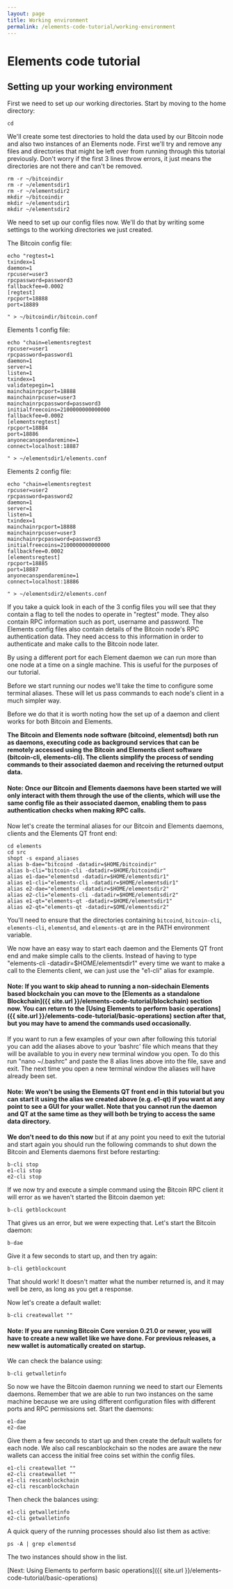 ```yaml
---
layout: page
title: Working environment
permalink: /elements-code-tutorial/working-environment
---
```


# Elements code tutorial

## Setting up your working environment

First we need to set up our working directories. Start by moving to the home directory:

~~~~
cd
~~~~

We'll create some test directories to hold the data used by our Bitcoin node and also two instances of an Elements node. First we'll try and remove any files and directories that might be left over from running through this tutorial previously. Don't worry if the first 3 lines throw errors, it just means the directories are not there and can't be removed.

~~~~
rm -r ~/bitcoindir
rm -r ~/elementsdir1
rm -r ~/elementsdir2
mkdir ~/bitcoindir
mkdir ~/elementsdir1
mkdir ~/elementsdir2
~~~~

We need to set up our config files now. We'll do that by writing some settings to the working directories we just created.

The Bitcoin config file:
~~~~
echo "regtest=1
txindex=1
daemon=1
rpcuser=user3
rpcpassword=password3
fallbackfee=0.0002
[regtest]
rpcport=18888
port=18889

" > ~/bitcoindir/bitcoin.conf
~~~~

Elements 1 config file:
~~~
echo "chain=elementsregtest
rpcuser=user1
rpcpassword=password1
daemon=1
server=1
listen=1
txindex=1
validatepegin=1
mainchainrpcport=18888
mainchainrpcuser=user3
mainchainrpcpassword=password3
initialfreecoins=2100000000000000
fallbackfee=0.0002
[elementsregtest]
rpcport=18884
port=18886
anyonecanspendaremine=1
connect=localhost:18887

" > ~/elementsdir1/elements.conf
~~~

Elements 2 config file:
~~~
echo "chain=elementsregtest
rpcuser=user2
rpcpassword=password2
daemon=1
server=1
listen=1
txindex=1
mainchainrpcport=18888
mainchainrpcuser=user3
mainchainrpcpassword=password3
initialfreecoins=2100000000000000
fallbackfee=0.0002
[elementsregtest]
rpcport=18885
port=18887
anyonecanspendaremine=1
connect=localhost:18886

" > ~/elementsdir2/elements.conf
~~~

If you take a quick look in each of the 3 config files you will see that they contain a flag to tell the nodes to operate in "regtest" mode. They also contain RPC information such as port, username and password. The Elements config files also contain details of the Bitcoin node's RPC authentication data. They need access to this information in order to authenticate and make calls to the Bitcoin node later.

By using a different port for each Element daemon we can run more than one node at a time on a single machine. This is useful for the purposes of our tutorial.

Before we start running our nodes we'll take the time to configure some terminal aliases. These will let us pass commands to each node's client in a much simpler way. 

Before we do that it is worth noting how the set up of a daemon and client works for both Bitcoin and Elements.

**The Bitcoin and Elements node software (bitcoind, elementsd) both run as daemons, executing code as background services that can be remotely accessed using the Bitcoin and Elements client software (bitcoin-cli, elements-cli). The clients simplify the process of sending commands to their associated daemon and receiving the returned output data.**

#### Note: Once our Bitcoin and Elements daemons have been started we will only interact with them through the use of the clients, which will use the same config file as their associated daemon, enabling them to pass authentication checks when making RPC calls.

Now let's create the terminal aliases for our Bitcoin and Elements daemons, clients and the Elements QT front end: 

~~~~
cd elements
cd src
shopt -s expand_aliases
alias b-dae="bitcoind -datadir=$HOME/bitcoindir"
alias b-cli="bitcoin-cli -datadir=$HOME/bitcoindir"
alias e1-dae="elementsd -datadir=$HOME/elementsdir1"
alias e1-cli="elements-cli -datadir=$HOME/elementsdir1"
alias e2-dae="elementsd -datadir=$HOME/elementsdir2"
alias e2-cli="elements-cli -datadir=$HOME/elementsdir2"
alias e1-qt="elements-qt -datadir=$HOME/elementsdir1"
alias e2-qt="elements-qt -datadir=$OME/elementsdir2"
~~~~

You'll need to ensure that the directories containing `bitcoind`, `bitcoin-cli`, `elements-cli`, `elementsd`, and `elements-qt` are in the PATH environment variable.

We now have an easy way to start each daemon and the Elements QT front end and make simple calls to the clients. Instead of having to type "elements-cli -datadir=$HOME/elementsdir1" every time we want to make a call to the Elements client, we can just use the "e1-cli" alias for example.

#### Note: If you want to skip ahead to running a non-sidechain Elements based blockchain you can move to the [Elements as a standalone Blockchain]({{ site.url }}/elements-code-tutorial/blockchain) section now. You can return to the [Using Elements to perform basic operations]({{ site.url }}/elements-code-tutorial/basic-operations) section after that, but you may have to amend the commands used occasionally. 

If you want to run a few examples of your own after following this tutorial you can add the aliases above to your ‘bashrc' file which means that they will be available to you in every new terminal window you open. To do this run "nano ~/.bashrc" and paste the 8 alias lines above into the file, save and exit. The next time you open a new terminal window the aliases will have already been set. 

#### Note: We won't be using the Elements QT front end in this tutorial but you can start it using the alias we created above (e.g. e1-qt) if you want at any point to see a GUI for your wallet. Note that you cannot run the daemon and QT at the same time as they will both be trying to access the same data directory.

**We don't need to do this now** but if at any point you need to exit the tutorial and start again you should run the following commands to shut down the Bitcoin and Elements daemons first before restarting:

~~~~
b-cli stop
e1-cli stop
e2-cli stop
~~~~

If we now try and execute a simple command using the Bitcoin RPC client it will error as we haven't started the Bitcoin daemon yet:

~~~~
b-cli getblockcount
~~~~

That gives us an error, but we were expecting that. Let's start the Bitcoin daemon:

~~~~
b-dae
~~~~

Give it a few seconds to start up, and then try again:

~~~~
b-cli getblockcount
~~~~

That should work! It doesn't matter what the number returned is, and it may well be zero, as long as you get a response.

Now let's create a default wallet:

~~~
b-cli createwallet ""
~~~

#### Note: If you are running Bitcoin Core version 0.21.0 or newer, you will have to create a new wallet like we have done. For previous releases, a new wallet is automatically created on startup.

We can check the balance using:

~~~
b-cli getwalletinfo
~~~

So now we have the Bitcoin daemon running we need to start our Elements daemons. Remember that we are able to run two instances on the same machine because we are using different configuration files with different ports and RPC permissions set. Start the daemons:

~~~~
e1-dae
e2-dae
~~~~

Give them a few seconds to start up and then create the default wallets for each node. We also call rescanblockchain so the nodes are aware the new wallets can access the initial free coins set within the config files.

~~~
e1-cli createwallet ""
e2-cli createwallet ""
e1-cli rescanblockchain
e2-cli rescanblockchain
~~~

Then check the balances using:

~~~~
e1-cli getwalletinfo
e2-cli getwalletinfo
~~~~

A quick query of the running processes should also list them as active:

~~~~
ps -A | grep elementsd
~~~~

The two instances should show in the list.

[Next: Using Elements to perform basic operations]({{ site.url }}/elements-code-tutorial/basic-operations)


